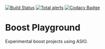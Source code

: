 [![Build Status](https://travis-ci.org/Attict/boost_playground.svg?branch=master)](https://travis-ci.org/Attict/boost_playground)
[![Total alerts](https://img.shields.io/lgtm/alerts/g/Attict/boost_playground.svg?logo=lgtm&logoWidth=18)](https://lgtm.com/projects/g/Attict/boost_playground/alerts/)
[![Codacy Badge](https://api.codacy.com/project/badge/Grade/861ae893dbfa42a8aa95cc56b782ec6b)](https://www.codacy.com/manual/Attict/boost_playground?utm_source=github.com&amp;utm_medium=referral&amp;utm_content=Attict/boost_playground&amp;utm_campaign=Badge_Grade)

# Boost Playground

Experimental boost projects using ASIO.
